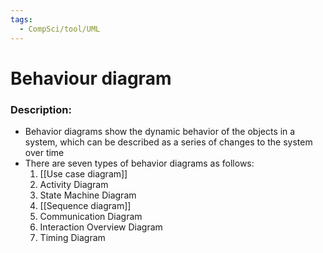 ```yaml
---
tags:
  - CompSci/tool/UML
---
```

# Behaviour diagram
### Description:
- Behavior diagrams show the dynamic behavior of the objects in a system, which can be described as a series of changes to the system over time
- There are seven types of behavior diagrams as follows:
	1. [[Use case diagram]]
	2. Activity Diagram
	3. State Machine Diagram
	4. [[Sequence diagram]]
	5. Communication Diagram
	6. Interaction Overview Diagram
	7. Timing Diagram

